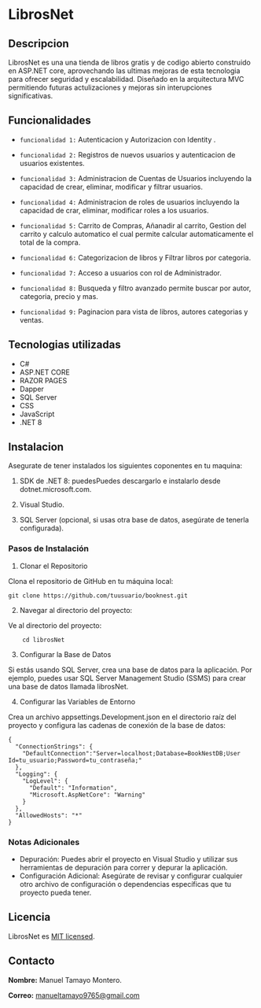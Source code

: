 # LibrosNet

## Descripcion
LibrosNet es una una tienda de libros gratis y de codigo abierto construido en ASP.NET core, aprovechando las ultimas mejoras de esta tecnologia para ofrecer seguridad y escalabilidad. Diseñado en la arquitectura MVC permitiendo futuras actulizaciones y mejoras sin interupciones significativas.   

## Funcionalidades

- `funcionalidad 1:` Autenticacion y Autorizacion con Identity .

- `funcionalidad 2:` Registros de nuevos usuarios y autenticacion de usuarios existentes.

- `funcionalidad 3:` Administracion de Cuentas de Usuarios incluyendo la capacidad de crear, eliminar, modificar y filtrar usuarios.

- `funcionalidad 4:` Administracion de roles de usuarios incluyendo la capacidad de crar, eliminar, modificar roles a los usuarios.

- `funcionalidad 5:` Carrito de Compras, Añanadir al carrito, Gestion del carrito y calculo automatico el cual permite calcular automaticamente el total de la compra.     

- `funcionalidad 6:` Categorizacion de libros y Filtrar libros por categoria.

- `funcionalidad 7:` Acceso a usuarios con rol de Administrador.

- `funcionalidad 8:` Busqueda y filtro avanzado permite buscar por autor, categoria, precio y mas.

- `funcionalidad 9:` Paginacion para vista de libros, autores categorias y ventas.


## Tecnologias utilizadas

- C#
- ASP.NET CORE 
- RAZOR PAGES
- Dapper
- SQL Server
- CSS
- JavaScript
- .NET 8

## Instalacion
Asegurate de tener instalados los siguientes coponentes en tu maquina:

1. SDK de .NET 8: puedesPuedes descargarlo e instalarlo desde dotnet.microsoft.com.

2. Visual Studio.

3. SQL Server (opcional, si usas otra base de datos, asegúrate de tenerla configurada).

### Pasos de Instalación
1. Clonar el Repositorio

Clona el repositorio de GitHub en tu máquina local:
```
git clone https://github.com/tuusuario/booknest.git

```

2. Navegar al directorio del proyecto:

Ve al directorio del proyecto:
```
    cd librosNet
```
3. Configurar la Base de Datos

Si estás usando SQL Server, crea una base de datos para la aplicación. Por ejemplo, puedes usar SQL Server Management Studio (SSMS) para crear una base de datos llamada librosNet.

4. Configurar las Variables de Entorno

Crea un archivo appsettings.Development.json en el directorio raíz del proyecto y configura las cadenas de conexión de la base de datos:

```
{
  "ConnectionStrings": {
    "DefaultConnection":"Server=localhost;Database=BookNestDB;User Id=tu_usuario;Password=tu_contraseña;"
  },
  "Logging": {
    "LogLevel": {
      "Default": "Information",
      "Microsoft.AspNetCore": "Warning"
    }
  },
  "AllowedHosts": "*"
}

```

### Notas Adicionales

- Depuración: Puedes abrir el proyecto en Visual Studio y utilizar sus herramientas de depuración para correr y depurar la aplicación.
- Configuración Adicional: Asegúrate de revisar y configurar cualquier otro archivo de configuración o dependencias específicas que tu proyecto pueda tener.


## Licencia

LibrosNet es [MIT licensed](./LICENSE).

## Contacto
**Nombre:** Manuel Tamayo Montero.

**Correo:** manueltamayo9765@gmail.com
